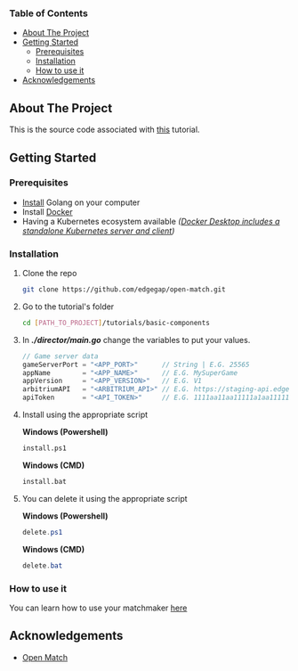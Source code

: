 ### Table of Contents

<!-- TABLE OF CONTENTS -->
* [About The Project](#about-the-project)
* [Getting Started](#getting-started)
    * [Prerequisites](#prerequisites)
    * [Installation](#installation)
    * [How to use it](#how-to-use-it)
* [Acknowledgements](#acknowledgements)



<!-- ABOUT THE PROJECT -->
## About The Project

This is the source code associated with [this](https://docs.edgegap.com/docs/openmatch/tutorials/basic/open-match-tutorial-basics-introduction) tutorial.



<!-- GETTING STARTED -->
## Getting Started

### Prerequisites

* [Install](https://golang.org/dl/) Golang on your computer
* Install [Docker](https://docs.docker.com/docker-for-windows/install/)
* Having a Kubernetes ecosystem available _([Docker Desktop includes a standalone Kubernetes server and client](https://docs.docker.com/docker-for-windows/kubernetes/))_


### Installation

1. Clone the repo
   ```sh
   git clone https://github.com/edgegap/open-match.git
   ```
2. Go to the tutorial's folder
   ```sh
   cd [PATH_TO_PROJECT]/tutorials/basic-components
   ```
3. In ***./director/main.go*** change the variables to put your values.
    ```go
    // Game server data
    gameServerPort = "<APP_PORT>"      // String | E.G. 25565
    appName        = "<APP_NAME>"      // E.G. MySuperGame
    appVersion     = "<APP_VERSION>"   // E.G. V1
    arbitriumAPI   = "<ARBITRIUM_API>" // E.G. https://staging-api.edgegap.com/
    apiToken       = "<API_TOKEN>"     // E.G. 1111aa11aa11111a1aa11111d111a111111111a1
    ```
4. Install using the appropriate script

    **Windows (Powershell)**
    ```sh
    install.ps1
    ```

    **Windows (CMD)**
    ```sh
    install.bat
    ```

5. You can delete it using the appropriate script

    **Windows (Powershell)**
    ```ps1
    delete.ps1
    ```

    **Windows (CMD)**
    ```ps1
    delete.bat
    ```

### How to use it

You can learn how to use your matchmaker [here](https://docs.edgegap.com/docs/openmatch/tutorials/basic/open-match-tutorial-basics-how-to-use-it)


## Acknowledgements
* [Open Match](https://openmatch.dev/site/docs/guides/)